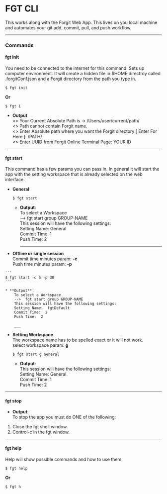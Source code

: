 # FGT CLI
This works along with the Forgit Web App. This lives on you local machine and automates your git add, commit, pull, and push workflow.
***

### Commands

#### fgt init
You need to be connected to the internet for this command. Sets up computer environment. It will create a hidden file in $HOME directroy called .forgitConf.json and a Forgit directory from the path you type in.

```
$ fgt init
```
**Or**
```
$ fgt i
```  
* **Output**  
    <> Your Current Absolute Path is -> /Users/user/current/path/  
    <>  Path cannot contain Forgit name.  
    <> Enter Absolute path where you want the Forgit directory [ Enter For Here ]: /PATH/  
    <> Enter UUID from Forgit Online Terminal Page: YOUR ID

___

#### fgt start
This command has a few params you can pass in. In general it will start the app with the setting workspace that is already selected on the web interface.  
  * **General**  

    ```
    $ fgt start
    ```  

    * **Output**:  
        To select a Workspace  
        -->  fgt start group GROUP-NAME  
        This session will have the following settings:  
        Setting Name:  General  
        Commit Time:  1  
        Push Time:  2  

        ___

  *  **Offline or single session**  
    Commit time minutes param: **-c**  
    Push time minutes param: **-p**

    ```
    $ fgt start -c 5 -p 30
    ```

    * **Output**:  
        To select a Workspace  
        -->  fgt start group GROUP-NAME  
        This session will have the following settings:  
        Setting Name:  fgtDefault  
        Commit Time:  2  
        Push Time:  2

        ___

  * **Setting Workspace**  
    The workspace name has to be spelled exact or it will not work.  
    select workspace param: **g**  

    ```
    $ fgt start g General
    ```

    * **Output**:  
        This session will have the following settings:  
        Setting Name:  General  
        Commit Time:  1  
        Push Time:  2

___

#### fgt stop  

 * **Output**:   
  To stop the app you must do ONE of the following:  
  1. Close the fgt shell window.  
  2. Control-c in the fgt window.

___

#### fgt help
Help will show possible commands and how to use them.  

```
$ fgt help
```

**Or**

```
$ fgt h
```
